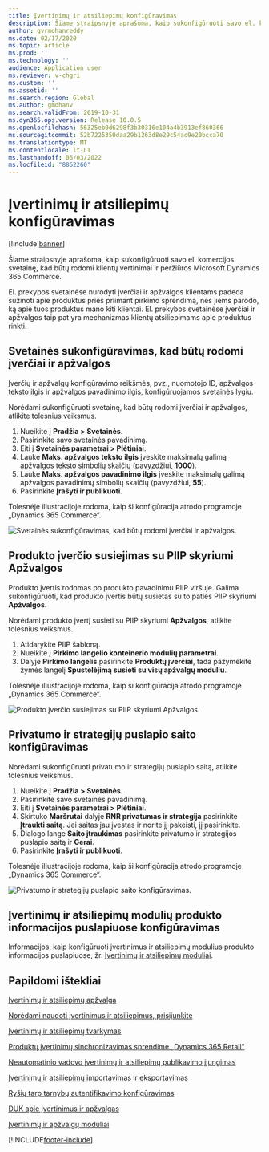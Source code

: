 ```yaml
---
title: Įvertinimų ir atsiliepimų konfigūravimas
description: Šiame straipsnyje aprašoma, kaip sukonfigūruoti savo el. komercijos svetainę, kad būtų rodomi klientų vertinimai ir peržiūros Microsoft Dynamics 365 Commerce.
author: gvrmohanreddy
ms.date: 02/17/2020
ms.topic: article
ms.prod: ''
ms.technology: ''
audience: Application user
ms.reviewer: v-chgri
ms.custom: ''
ms.assetid: ''
ms.search.region: Global
ms.author: gmohanv
ms.search.validFrom: 2019-10-31
ms.dyn365.ops.version: Release 10.0.5
ms.openlocfilehash: 56325eb0d6298f3b30316e104a4b3913ef860366
ms.sourcegitcommit: 52b7225350daa29b1263d8e29c54ac9e20bcca70
ms.translationtype: MT
ms.contentlocale: lt-LT
ms.lasthandoff: 06/03/2022
ms.locfileid: "8862260"
---
```

# <a name="configure-ratings-and-reviews"></a>Įvertinimų ir atsiliepimų konfigūravimas

[!include [banner](includes/banner.md)]

Šiame straipsnyje aprašoma, kaip sukonfigūruoti savo el. komercijos svetainę, kad būtų rodomi klientų vertinimai ir peržiūros Microsoft Dynamics 365 Commerce.

El. prekybos svetainėse nurodyti įverčiai ir apžvalgos klientams padeda sužinoti apie produktus prieš priimant pirkimo sprendimą, nes jiems parodo, ką apie tuos produktus mano kiti klientai. El. prekybos svetainėse įverčiai ir apžvalgos taip pat yra mechanizmas klientų atsiliepimams apie produktus rinkti. 

## <a name="configure-a-site-to-show-ratings-and-reviews"></a>Svetainės sukonfigūravimas, kad būtų rodomi įverčiai ir apžvalgos

Įverčių ir apžvalgų konfigūravimo reikšmės, pvz., nuomotojo ID, apžvalgos teksto ilgis ir apžvalgos pavadinimo ilgis, konfigūruojamos svetainės lygiu. 

Norėdami sukonfigūruoti svetainę, kad būtų rodomi įverčiai ir apžvalgos, atlikite tolesnius veiksmus. 

1. Nueikite į **Pradžia \> Svetainės**.
1. Pasirinkite savo svetainės pavadinimą. 
1. Eiti į **Svetainės parametrai \> Plėtiniai**. 
1. Lauke **Maks. apžvalgos teksto ilgis** įveskite maksimalų galimą apžvalgos teksto simbolių skaičių (pavyzdžiui, **1000**). 
1. Lauke **Maks. apžvalgos pavadinimo ilgis** įveskite maksimalų galimą apžvalgos pavadinimų simbolių skaičių (pavyzdžiui, **55**). 
1. Pasirinkite **Įrašyti ir publikuoti**. 

Tolesnėje iliustracijoje rodoma, kaip ši konfigūracija atrodo programoje „Dynamics 365 Commerce“.

![Svetainės sukonfigūravimas, kad būtų rodomi įverčiai ir apžvalgos.](media/rnr-eCommerce-site-appsettings.png)

## <a name="link-a-product-rating-to-the-reviews-section-of-a-pdp"></a>Produkto įverčio susiejimas su PIIP skyriumi Apžvalgos

Produkto įvertis rodomas po produkto pavadinimu PIIP viršuje. Galima sukonfigūruoti, kad produkto įvertis būtų susietas su to paties PIIP skyriumi **Apžvalgos**. 

Norėdami produkto įvertį susieti su PIIP skyriumi **Apžvalgos**, atlikite tolesnius veiksmus.

1. Atidarykite PIIP šabloną. 
1. Nueikite į **Pirkimo langelio konteinerio modulių parametrai**.
1. Dalyje **Pirkimo langelis** pasirinkite **Produktų įverčiai**, tada pažymėkite žymės langelį **Spustelėjimą susieti su visų apžvalgų moduliu**.

Tolesnėje iliustracijoje rodoma, kaip ši konfigūracija atrodo programoje „Dynamics 365 Commerce“.

![Produkto įverčio susiejimas su PIIP skyriumi Apžvalgos.](media/rnr-eCommerce-buy-box-rating-summary.png)

## <a name="configure-the-link-for-the-privacy-and-policy-page"></a>Privatumo ir strategijų puslapio saito konfigūravimas

Norėdami sukonfigūruoti privatumo ir strategijų puslapio saitą, atlikite tolesnius veiksmus.

1. Nueikite į **Pradžia \> Svetainės**.
1. Pasirinkite savo svetainės pavadinimą. 
1. Eiti į **Svetainės parametrai \> Plėtiniai**.
1. Skirtuko **Maršrutai** dalyje **RNR privatumas ir strategija** pasirinkite **Įtraukti saitą**. Jei saitas jau įvestas ir norite jį pakeisti, jį pasirinkite. 
1. Dialogo lange **Saito įtraukimas** pasirinkite privatumo ir strategijos puslapio saitą ir **Gerai**. 
1. Pasirinkite **Įrašyti ir publikuoti**. 

Tolesnėje iliustracijoje rodoma, kaip ši konfigūracija atrodo programoje „Dynamics 365 Commerce“.

![Privatumo ir strategijų puslapio saito konfigūravimas.](media/rnr-eCommerce-rnr-privacy-policy-link.png)

## <a name="configure-ratings-and-reviews-modules-on-product-details-pages"></a>Įvertinimų ir atsiliepimų modulių produkto informacijos puslapiuose konfigūravimas

Informacijos, kaip konfigūruoti įvertinimus ir atsiliepimų modulius produkto informacijos puslapiuose, žr. [Įvertinimų ir atsiliepimų moduliai](ratings-reviews-modules.md).

## <a name="additional-resources"></a>Papildomi ištekliai

[Įvertinimų ir atsiliepimų apžvalga](ratings-reviews-overview.md)

[Norėdami naudoti įvertinimus ir atsiliepimus, prisijunkite](opt-in-ratings-reviews.md)

[Įvertinimų ir atsiliepimų tvarkymas](manage-reviews.md)

[Produktų įvertinimų sinchronizavimas sprendime „Dynamics 365 Retail“](sync-product-ratings.md)

[Neautomatinio vadovo įvertinimų ir atsiliepimų publikavimo įjungimas](manual-publish-rating-reviews.md)

[Įvertinimų ir atsiliepimų importavimas ir eksportavimas](import-export-reviews.md)

[Ryšių tarp tarnybų autentifikavimo konfigūravimas](service-to-service-auth.md)

[DUK apie įvertinimus ir apžvalgas](ratings-reviews-faq.md)

[Įvertinimų ir apžvalgų moduliai](ratings-reviews-modules.md)


[!INCLUDE[footer-include](../includes/footer-banner.md)]
